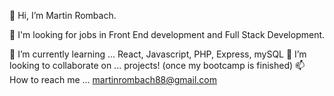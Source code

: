 👋 Hi, I’m Martin Rombach.

👀 I'm looking for jobs in Front End development and Full Stack Development.


🌱 I’m currently learning ... React, Javascript, PHP, Express, mySQL
💞️ I’m looking to collaborate on ... projects! (once my bootcamp is finished)
📫 How to reach me ... martinrombach88@gmail.com

<!---
martinrombach88/martinrombach88 is a ✨ special ✨ repository because its `README.md` (this file) appears on your GitHub profile.
You can click the Preview link to take a look at your changes.
--->

